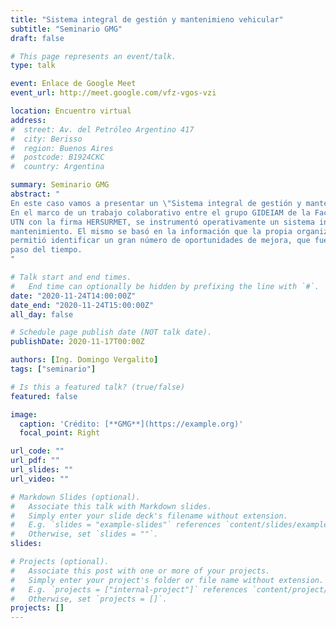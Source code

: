 ```yaml
---
title: "Sistema integral de gestión y mantenimieno vehicular"
subtitle: "Seminario GMG"
draft: false

# This page represents an event/talk.
type: talk

event: Enlace de Google Meet
event_url: http://meet.google.com/vfz-vgos-vzi

location: Encuentro virtual
address:
#  street: Av. del Petróleo Argentino 417
#  city: Berisso
#  region: Buenos Aires
#  postcode: B1924CKC
#  country: Argentina

summary: Seminario GMG
abstract: "
En este caso vamos a presentar un \"Sistema integral de gestión y mantenimiento vehicular\".<br>
En el marco de un trabajo colaborativo entre el grupo GIDEIAM de la Facultad Regional La Plata de la
UTN con la firma HERSURMET, se instrumentó operativamente un sistema integral de gestión de
mantenimiento. El mismo se basó en la información que la propia organización tenía disponible, y
permitió identificar un gran número de oportunidades de mejora, que fue capitalizándose con el
paso del tiempo.
"

# Talk start and end times.
#   End time can optionally be hidden by prefixing the line with `#`.
date: "2020-11-24T14:00:00Z"
date_end: "2020-11-24T15:00:00Z"
all_day: false

# Schedule page publish date (NOT talk date).
publishDate: 2020-11-17T00:00Z

authors: [Ing. Domingo Vergalito]
tags: ["seminario"]

# Is this a featured talk? (true/false)
featured: false

image:
  caption: 'Crédito: [**GMG**](https://example.org)'
  focal_point: Right

url_code: ""
url_pdf: ""
url_slides: ""
url_video: ""

# Markdown Slides (optional).
#   Associate this talk with Markdown slides.
#   Simply enter your slide deck's filename without extension.
#   E.g. `slides = "example-slides"` references `content/slides/example-slides.md`.
#   Otherwise, set `slides = ""`.
slides:

# Projects (optional).
#   Associate this post with one or more of your projects.
#   Simply enter your project's folder or file name without extension.
#   E.g. `projects = ["internal-project"]` references `content/project/deep-learning/index.md`.
#   Otherwise, set `projects = []`.
projects: []
---
```

